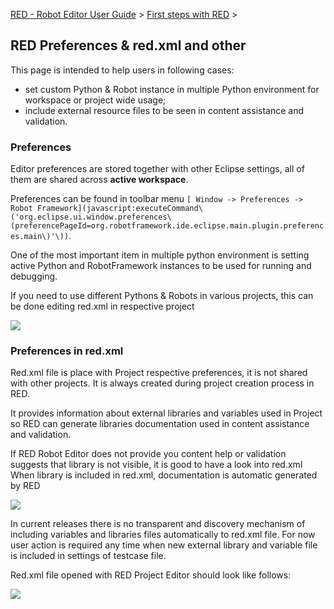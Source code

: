 [RED - Robot Editor User Guide](index.md) > [First steps with
RED](first_steps/first_steps.md) >

## RED Preferences & red.xml and other

This page is intended to help users in following cases:  

  * set custom Python & Robot instance in multiple Python environment for workspace or project wide usage;
  * include external resource files to be seen in content assistance and validation.

###  Preferences

Editor preferences are stored together with other Eclipse settings, all of
them are shared across **active workspace**.

Preferences can be found in toolbar menu `[ Window -> Preferences -> Robot
Framework](javascript:executeCommand\('org.eclipse.ui.window.preferences\(preferencePageId=org.robotframework.ide.eclipse.main.plugin.preferences.main\)'\))`.

One of the most important item in multiple python environment is setting
active Python and RobotFramework instances to be used for running and
debugging.

If you need to use different Pythons & Robots in various projects, this can be
done editing red.xml in respective project

  
![](images/red_preferences.gif)

###  Preferences in red.xml

Red.xml file is place with Project respective preferences, it is not shared
with other projects. It is always created during project creation process in
RED.

It provides information about external libraries and variables used in Project
so RED can generate libraries documentation used in content assistance and
validation.

If RED Robot Editor does not provide you content help or validation suggests
that library is not visible, it is good to have a look into red.xml When
library is included in red.xml, documentation is automatic generated by RED

  
![](images/project_external_libs.png)  

In current releases there is no transparent and discovery mechanism of
including variables and libraries files automatically to red.xml file. For now
user action is required any time when new external library and variable file
is included in settings of testcase file.

Red.xml file opened with RED Project Editor should look like follows:

  
![](images/red_xml.gif)  

